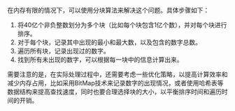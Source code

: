 在内存有限的情况下，可以使用分块算法来解决这个问题。具体步骤如下：

1. 将40亿个非负整数划分为多个块（比如每个块包含1亿个数），并对每个块进行排序。
2. 对于每个块，记录其中出现的最小和最大数，以及包含的数字总数。
3. 遍历所有块，记录出现过的数字。
4. 找到所有未出现的数字，可以根据每一块中的信息计算出来。

需要注意的是，在实际处理过程中，还需要考虑一些优化策略，以提高计算效率和减少内存占用，比如采用BitMap技术来记录数字的出现情况，或者使用哈希表等数据结构来提高查找速度，同时也要合理选择块的大小，以平衡排序时间和遍历时间的开销。